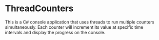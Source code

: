 # ThreadCounters
This is a C# console application that uses threads to run multiple counters simultaneously. Each counter will increment its value at specific time intervals and display the progress on the console.
